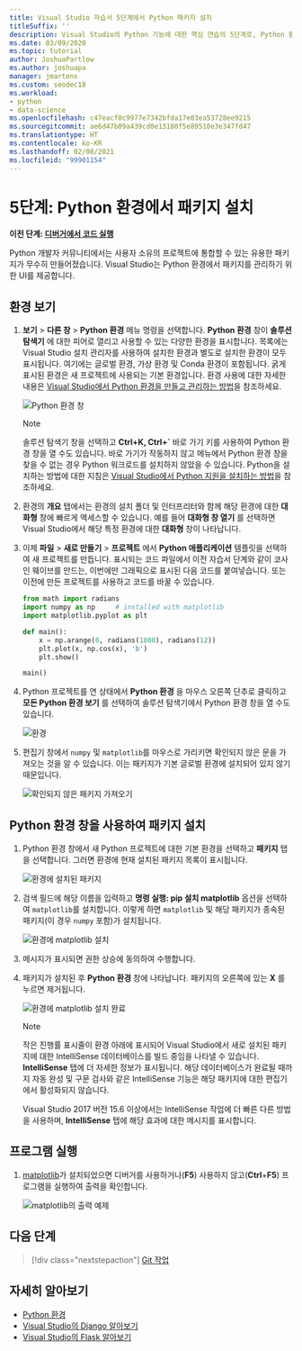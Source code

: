 ```yaml
---
title: Visual Studio 자습서 5단계에서 Python 패키지 설치
titleSuffix: ''
description: Visual Studio의 Python 기능에 대한 핵심 연습의 5단계로, Python 환경에서 패키지를 관리하는 Visual Studio의 기능을 보여줍니다.
ms.date: 03/09/2020
ms.topic: tutorial
author: JoshuaPartlow
ms.author: joshuapa
manager: jmartens
ms.custom: seodec18
ms.workload:
- python
- data-science
ms.openlocfilehash: c47eacf0c9977e7342bfda17e03ea53728ee9215
ms.sourcegitcommit: ae6d47b09a439cd0e13180f5e89510e3e347fd47
ms.translationtype: HT
ms.contentlocale: ko-KR
ms.lasthandoff: 02/08/2021
ms.locfileid: "99901154"
---
```

# <a name="step-5-install-packages-in-your-python-environment"></a>5단계: Python 환경에서 패키지 설치

**이전 단계: [디버거에서 코드 실행](tutorial-working-with-python-in-visual-studio-step-04-debugging.md)**

Python 개발자 커뮤니티에서는 사용자 소유의 프로젝트에 통합할 수 있는 유용한 패키지가 무수히 만들어졌습니다. Visual Studio는 Python 환경에서 패키지를 관리하기 위한 UI를 제공합니다.

## <a name="view-environments"></a>환경 보기

1. **보기** > **다른 창** > **Python 환경** 메뉴 명령을 선택합니다. **Python 환경** 창이 **솔루션 탐색기** 에 대한 피어로 열리고 사용할 수 있는 다양한 환경을 표시합니다. 목록에는 Visual Studio 설치 관리자를 사용하여 설치한 환경과 별도로 설치한 환경이 모두 표시됩니다. 여기에는 글로벌 환경, 가상 환경 및 Conda 환경이 포함됩니다. 굵게 표시된 환경은 새 프로젝트에 사용되는 기본 환경입니다. 환경 사용에 대한 자세한 내용은 [Visual Studio에서 Python 환경을 만들고 관리하는 방법](managing-python-environments-in-visual-studio.md)을 참조하세요.

   ![Python 환경 창](media/environments/environments-default-view-2019.png)

   > [!NOTE]
   > 솔루션 탐색기 창을 선택하고 **Ctrl+K, Ctrl+`** 바로 가기 키를 사용하여 Python 환경 창을 열 수도 있습니다. 바로 가기가 작동하지 않고 메뉴에서 Python 환경 창을 찾을 수 없는 경우 Python 워크로드를 설치하지 않았을 수 있습니다. Python을 설치하는 방법에 대한 지침은 [Visual Studio에서 Python 지원을 설치하는 방법](installing-python-support-in-visual-studio.md)을 참조하세요.

2. 환경의 **개요** 탭에서는 환경의 설치 폴더 및 인터프리터와 함께 해당 환경에 대한 **대화형** 창에 빠르게 액세스할 수 있습니다. 예를 들어 **대화형 창 열기** 를 선택하면 Visual Studio에서 해당 특정 환경에 대한 **대화형** 창이 나타납니다.

3. 이제 **파일** > **새로 만들기** > **프로젝트** 에서 **Python 애플리케이션** 템플릿을 선택하여 새 프로젝트를 만듭니다. 표시되는 코드 파일에서 이전 자습서 단계와 같이 코사인 웨이브를 만드는, 이번에만 그래픽으로 표시된 다음 코드를 붙여넣습니다. 또는 이전에 만든 프로젝트를 사용하고 코드를 바꿀 수 있습니다.

    ```python
    from math import radians
    import numpy as np     # installed with matplotlib
    import matplotlib.pyplot as plt

    def main():
        x = np.arange(0, radians(1800), radians(12))
        plt.plot(x, np.cos(x), 'b')
        plt.show()

    main()
    ```

4. Python 프로젝트를 연 상태에서 **Python 환경** 을 마우스 오른쪽 단추로 클릭하고 **모든 Python 환경 보기** 를 선택하여 솔루션 탐색기에서 Python 환경 창을 열 수도 있습니다.

   ![환경](media/environments/environments-view-all-2019.png)

5. 편집기 창에서 `numpy` 및 `matplotlib`를 마우스로 가리키면 확인되지 않은 문을 가져오는 것을 알 수 있습니다. 이는 패키지가 기본 글로벌 환경에 설치되어 있지 않기 때문입니다.

   ![확인되지 않은 패키지 가져오기](media/packages-unresolved-import.png)

## <a name="install-packages-using-the-python-environments-window"></a>Python 환경 창을 사용하여 패키지 설치

1. Python 환경 창에서 새 Python 프로젝트에 대한 기본 환경을 선택하고 **패키지** 탭을 선택합니다. 그러면 환경에 현재 설치된 패키지 목록이 표시됩니다.

   ![환경에 설치된 패키지](media/environments/environments-installed-packages-2019.png)

2. 검색 필드에 해당 이름을 입력하고 **명령 실행: pip 설치 matplotlib** 옵션을 선택하여 `matplotlib`를 설치합니다. 이렇게 하면 `matplotlib` 및 해당 패키지가 종속된 패키지(이 경우 `numpy` 포함)가 설치됩니다.

   ![환경에 matplotlib 설치](media/environments/environments-add-matplotlib-2019.png)

5. 메시지가 표시되면 권한 상승에 동의하여 수행합니다.

6. 패키지가 설치된 후 **Python 환경** 창에 나타납니다. 패키지의 오른쪽에 있는 **X** 를 누르면 제거됩니다.

   ![환경에 matplotlib 설치 완료](media/environments/environments-add-matplotlib2-2019.png)

   > [!NOTE]
   > 작은 진행률 표시줄이 환경 아래에 표시되어 Visual Studio에서 새로 설치된 패키지에 대한 IntelliSense 데이터베이스를 빌드 중임을 나타낼 수 있습니다. **IntelliSense** 탭에 더 자세한 정보가 표시됩니다. 해당 데이터베이스가 완료될 때까지 자동 완성 및 구문 검사와 같은 IntelliSense 기능은 해당 패키지에 대한 편집기에서 활성화되지 않습니다.
   >
   > Visual Studio 2017 버전 15.6 이상에서는 IntelliSense 작업에 더 빠른 다른 방법을 사용하며, **IntelliSense** 탭에 해당 효과에 대한 메시지를 표시합니다.

## <a name="run-the-program"></a>프로그램 실행

1. [matplotlib](https://matplotlib.org/)가 설치되었으면 디버거를 사용하거나(**F5**) 사용하지 않고(**Ctrl**+**F5**) 프로그램을 실행하여 출력을 확인합니다.

   ![matplotlib의 출력 예제](media/environments/environments-add-matplotlib3.png)

## <a name="next-step"></a>다음 단계

> [!div class="nextstepaction"]
> [Git 작업](tutorial-working-with-python-in-visual-studio-step-06-working-with-git.md)

## <a name="go-deeper"></a>자세히 알아보기

- [Python 환경](managing-python-environments-in-visual-studio.md)
- [Visual Studio의 Django 알아보기](learn-django-in-visual-studio-step-01-project-and-solution.md)
- [Visual Studio의 Flask 알아보기](learn-flask-visual-studio-step-01-project-solution.md)

